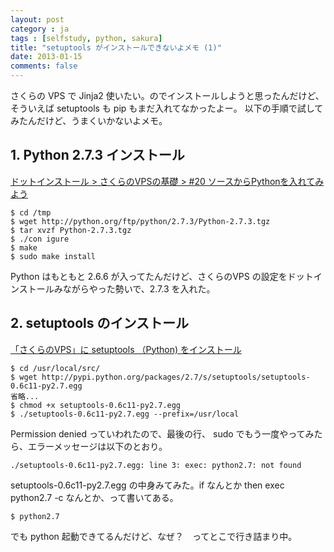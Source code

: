 ```yaml
---
layout: post
category : ja
tags : [selfstudy, python, sakura]
title: "setuptools がインストールできないよメモ (1)"
date: 2013-01-15
comments: false
---
```

さくらの VPS で Jinja2 使いたい。のでインストールしようと思ったんだけど、そういえば setuptools も pip もまだ入れてなかったよー。
以下の手順で試してみたんだけど、うまくいかないよメモ。

## 1. Python 2.7.3 インストール
[ドットインストール &gt; さくらのVPSの基礎 &gt; #20 ソースからPythonを入れてみよう](http://dotinstall.com/lessons/basic_sakura_vps/8020)

	$ cd /tmp
	$ wget http://python.org/ftp/python/2.7.3/Python-2.7.3.tgz	
	$ tar xvzf Python-2.7.3.tgz	
	$ ./con	igure
	$ make
	$ sudo make install

Python はもともと 2.6.6 が入ってたんだけど、さくらのVPS の設定をドットインストールみながらやった勢いで、2.7.3 を入れた。

## 2. setuptools のインストール

[「さくらのVPS」に setuptools （Python) をインストール](http://azmax51.wordpress.com/2011/09/27/%E3%80%8C%E3%81%95%E3%81%8F%E3%82%89%E3%81%AEvps%E3%80%8D%E3%81%AB-setuptools-%EF%BC%88python-%E3%82%92%E3%82%A4%E3%83%B3%E3%82%B9%E3%83%88%E3%83%BC%E3%83%AB/)

	$ cd /usr/local/src/
	$ wget http://pypi.python.org/packages/2.7/s/setuptools/setuptools-0.6c11-py2.7.egg
	省略...
	$ chmod +x setuptools-0.6c11-py2.7.egg
	$ ./setuptools-0.6c11-py2.7.egg --prefix=/usr/local

Permission denied っていわれたので、最後の行、 sudo でもう一度やってみたら、エラーメッセージは以下のとおり。

	./setuptools-0.6c11-py2.7.egg: line 3: exec: python2.7: not found

setuptools-0.6c11-py2.7.egg の中身みてみた。if なんとか then exec python2.7 -c なんとか、って書いてある。
	
	$ python2.7

でも python 起動できてるんだけど、なぜ？　ってとこで行き詰まり中。



